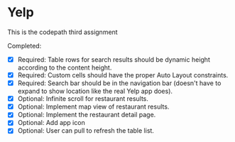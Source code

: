 # Yelp

This is the codepath third assignment

Completed:
- [x] Required: Table rows for search results should be dynamic height according to the content height.
- [x] Required: Custom cells should have the proper Auto Layout constraints.
- [x] Required: Search bar should be in the navigation bar (doesn't have to expand to show location like the real Yelp app does).
- [x] Optional: Infinite scroll for restaurant results.
- [x] Optional: Implement map view of restaurant results.
- [x] Optional: Implement the restaurant detail page.
- [x] Optional: Add app icon
- [x] Optional: User can pull to refresh the table list.
